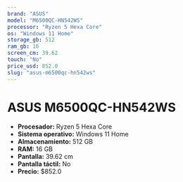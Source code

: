 ```yaml
---
brand: "ASUS"
model: "M6500QC-HN542WS"
processor: "Ryzen 5 Hexa Core"
os: "Windows 11 Home"
storage_gb: 512
ram_gb: 16
screen_cm: 39.62
touch: "No"
price_usd: 852.0
slug: "asus-m6500qc-hn542ws"
---
```


# ASUS M6500QC-HN542WS

- **Procesador:** Ryzen 5 Hexa Core
- **Sistema operativo:** Windows 11 Home
- **Almacenamiento:** 512 GB
- **RAM:** 16 GB
- **Pantalla:** 39.62 cm
- **Pantalla táctil:** No
- **Precio:** $852.0
